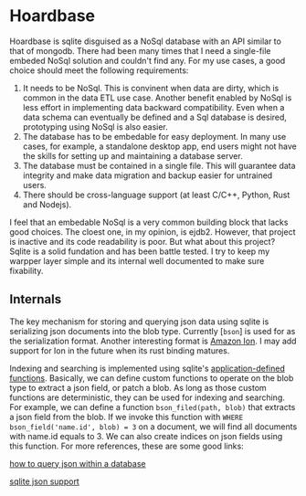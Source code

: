 # Hoardbase

Hoardbase is sqlite disguised as a NoSql database with an API similar to that of mongodb. There had been many times that I need a single-file embeded NoSql solution and couldn't find any. For my use cases, a good choice should meet the following requirements:

1. It needs to be NoSql. This is convinent when data are dirty, which is common in the data ETL use case. Another benefit enabled by NoSql is less effort in implementing data backward compatibility. Even when a data schema can eventually be defined and a Sql database is desired, prototyping using NoSql is also easier.
2. The database has to be embedable for easy deployment. In many use cases, for example, a standalone desktop app, end users might not have the skills for setting up and maintaining a database server.
3. The database must be contained in a single file. This will guarantee data integrity and make data migration and backup easier for untrained users. 
4. There should be cross-language support (at least C/C++, Python, Rust and Nodejs).

I feel that an embedable NoSql is a very common building block that lacks good choices. The cloest one, in my opinion, is ejdb2. However, that project is inactive and its code readability is poor. But what about this project? Sqlite is a solid fundation and has been battle tested. I try to keep my warpper layer simple and its internal well documented to make sure fixability. 

<!-- cargo-sync-readme start -->

## Internals
The key mechanism for storing and querying json data using sqlite is serializing json documents into the blob type. Currently [`bson`] is used for 
as the serialization format. Another interesting format is [Amazon Ion](https://amzn.github.io/ion-docs/). I may add support for Ion in the future
when its rust binding matures. 

Indexing and searching is implemented using sqlite's [application-defined functions](https://www.sqlite.org/appfunc.html). Basically, we can define
custom functions to operate on the blob type to extract a json field, or patch a blob. As long as those custom functions are deterministic, they
can be used for indexing and searching. For example, we can define a function `bson_filed(path, blob)` that extracts a json field from the blob.
If we invoke this function with `WHERE bson_field('name.id', blob) = 3` on a document, we will find all documents with name.id equals to 3. We can
also create indices on json fields using this function. For more references, these are some good links:

[how to query json within a database](https://stackoverflow.com/questions/68447802/how-to-query-json-within-a-database)

[sqlite json support](https://dgl.cx/2020/06/sqlite-json-support)

<!-- cargo-sync-readme end -->